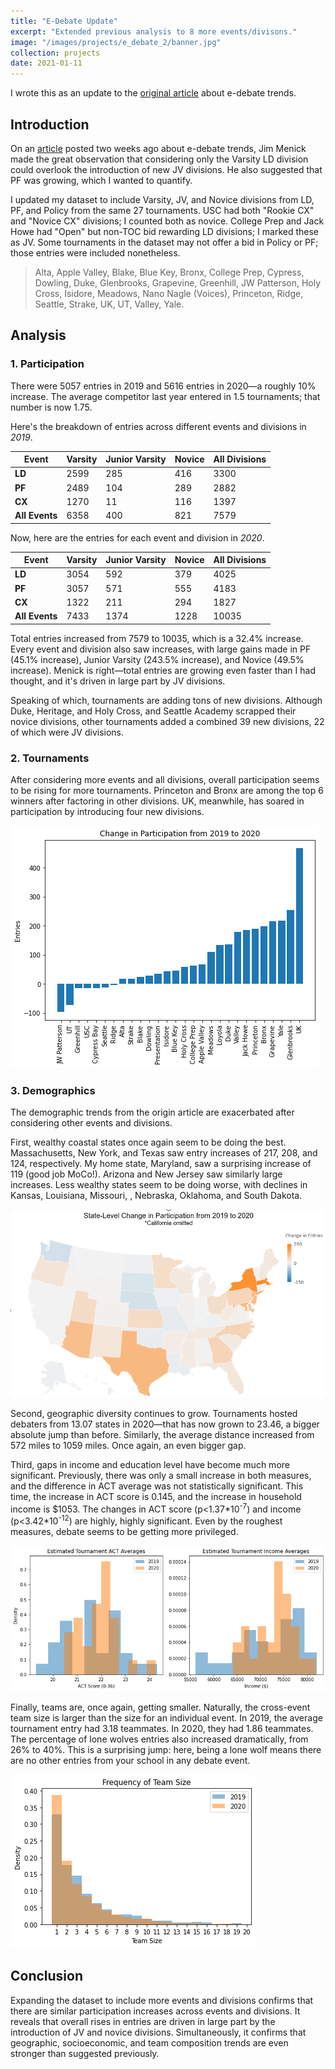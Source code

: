 ```yaml
---
title: "E-Debate Update"
excerpt: "Extended previous analysis to 8 more events/divisons."
image: "/images/projects/e_debate_2/banner.jpg"
collection: projects
date: 2021-01-11
---
```


I wrote this as an update to the [original article](/projects/e-debate) about e-debate trends.

## Introduction

On an [article](https://www.vbriefly.com/2020/12/31/five-trends-among-e-debate-competitors-by-peter-zhang/) posted two weeks ago about e-debate trends, Jim Menick made the great observation that considering only the Varsity LD division could overlook the introduction of new JV divisions. He also suggested that PF was growing, which I wanted to quantify.

I updated my dataset to include Varsity, JV, and Novice divisions from LD, PF, and Policy from the same 27 tournaments. USC had both "Rookie CX" and "Novice CX" divisions; I counted both as novice. College Prep and Jack Howe had "Open" but non-TOC bid rewarding LD divisions; I marked these as JV. Some tournaments in the dataset may not offer a bid in Policy or PF; those entries were included nonetheless.

> Alta, Apple Valley, Blake, Blue Key, Bronx, College Prep, Cypress, Dowling, Duke, Glenbrooks, Grapevine, Greenhill, JW Patterson, Holy Cross, Isidore, Meadows, Nano Nagle (Voices), Princeton, Ridge, Seattle, Strake, UK, UT, Valley, Yale.

## Analysis

### 1. Participation

There were 5057 entries in 2019 and 5616 entries in 2020—a roughly 10% increase. The average competitor last year entered in 1.5 tournaments; that number is now 1.75.

Here's the breakdown of entries across different events and divisions in *2019*.

| Event          | Varsity | Junior Varsity | Novice | All Divisions |
| -------------- | ------- | -------------- | ------ | ------------- |
| **LD**         | 2599    | 285            | 416    | 3300          |
| **PF**         | 2489    | 104            | 289    | 2882          |
| **CX**         | 1270    | 11             | 116    | 1397          |
| **All Events** | 6358    | 400            | 821    | 7579          |

Now, here are the entries for each event and division in *2020*.

| Event          | Varsity | Junior Varsity | Novice | All Divisions |
| -------------- | ------- | -------------- | ------ | ------------- |
| **LD**         | 3054    | 592            | 379    | 4025          |
| **PF**         | 3057    | 571            | 555    | 4183          |
| **CX**         | 1322    | 211            | 294    | 1827          |
| **All Events** | 7433    | 1374           | 1228   | 10035         |

Total entries increased from 7579 to 10035, which is a 32.4% increase. Every event and division also saw increases, with large gains made in PF (45.1% increase), Junior Varsity (243.5% increase), and Novice (49.5% increase). Menick is right—total entries are growing even faster than I had thought, and it's driven in large part by JV divisions.

Speaking of which, tournaments are adding tons of new divisions. Although Duke, Heritage, and Holy Cross, and Seattle Academy scrapped their novice divisions, other tournaments added a combined 39 new divisions, 22 of which were JV divisions.

### 2. Tournaments

After considering more events and all divisions, overall participation seems to be rising for more tournaments. Princeton and Bronx are among the top 6 winners after factoring in other divisions. UK, meanwhile, has soared in participation by introducing four new divisions.

![](/images/projects/e_debate_2/new_changeentries.png)

### 3. Demographics

The demographic trends from the origin article are exacerbated after considering other events and divisions.

First, wealthy coastal states once again seem to be doing the best. Massachusetts, New York, and Texas saw entry increases of 217, 208, and 124, respectively. My home state, Maryland, saw a surprising increase of 119 (good job MoCo!). Arizona and New Jersey saw similarly large increases. Less wealthy states seem to be doing worse, with declines in Kansas, Louisiana, Missouri, , Nebraska, Oklahoma, and South Dakota.

![](/images/projects/e_debate_2/new_stateentries.png)

Second, geographic diversity continues to grow. Tournaments hosted debaters from 13.07 states in 2020—that has now grown to 23.46, a bigger absolute jump than before. Similarly, the average distance increased from 572 miles to 1059 miles. Once again, an even bigger gap.

Third, gaps in income and education level have become much more significant. Previously, there was only a small increase in both measures, and the difference in ACT average was not statistically significant. This time, the increase in ACT score is 0.145, and the increase in household income is $1053. The changes in ACT score (p<1.37\*10<sup>-7</sup>) and income (p<3.42\*10<sup>-12</sup>) are highly, highly significant. Even by the roughest measures, debate seems to be getting more privileged.

![](/images/projects/e_debate_2/new_actincome.png)

Finally, teams are, once again, getting smaller. Naturally, the cross-event team size is larger than the size for an individual event. In 2019, the average tournament entry had 3.18 teammates. In 2020, they had 1.86 teammates. The percentage of lone wolves entries also increased dramatically, from 26% to 40%. This is a surprising jump: here, being a lone wolf means there are no other entries from your school in any debate event.

 ![](/images/projects/e_debate_2/new_teamfreq.png)

## Conclusion

Expanding the dataset to include more events and divisions confirms that there are similar participation increases across events and divisions. It reveals that overall rises in entries are driven in large part by the introduction of JV and novice divisions. Simultaneously, it confirms that geographic, socioeconomic, and team composition trends are even stronger than suggested previously.